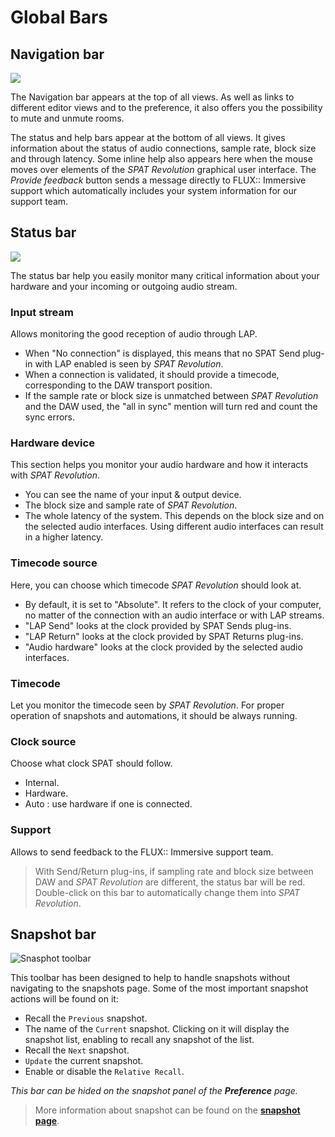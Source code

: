 # Global Bars

## Navigation bar

![](https://media.githubusercontent.com/media/FLUX-SE/doc_images/main/SpatR/Generic/TopBar.png)

The Navigation bar appears at the top of all views. As well as links to different editor views and to the preference, it also offers you the possibility to mute and unmute rooms.

The status and help bars appear at the bottom of all views. It gives information about the status of audio connections, sample rate, block size and through latency. Some inline help also appears here when the mouse moves over elements of the _SPAT Revolution_ graphical user interface. The _Provide feedback_ button sends a message directly to FLUX:: Immersive support which automatically includes your system information for our support team.

## Status bar

![](https://media.githubusercontent.com/media/FLUX-SE/doc_images/main/SpatR/Generic/StatusBar.png)

The status bar help you easily monitor many critical information about your hardware and your incoming or outgoing audio stream.

### Input stream

Allows monitoring the good reception of audio through LAP.
+ When "No connection" is displayed, this means that no SPAT Send plug-in with LAP enabled is seen by  _SPAT Revolution_.
+ When a connection is validated, it should provide a timecode, corresponding to the DAW transport position.
+ If the sample rate or block size is unmatched between _SPAT Revolution_ and the DAW used, the "all in sync" mention will turn red and count the sync errors.

### Hardware device

This section helps you monitor your audio hardware and how it interacts with  _SPAT Revolution_.

+ You can see the name of your input & output device.
+ The block size and sample rate of  _SPAT Revolution_.
+ The whole latency of the system. This depends on the block size and on the selected audio interfaces. Using different audio interfaces can result in a higher latency.

### Timecode source

Here, you can choose which timecode _SPAT Revolution_ should look at.

+ By default, it is set to "Absolute". It refers to the clock of your computer, no matter of the connection with an audio interface or with LAP streams.
+ "LAP Send" looks at the clock provided by SPAT Sends plug-ins.
+ "LAP Return" looks at the clock provided by SPAT Returns plug-ins.
+ "Audio hardware" looks at the clock provided by the selected audio interfaces.

### Timecode

Let you monitor the timecode seen by  _SPAT Revolution_. For proper operation of snapshots and automations, it should be always running.

### Clock source

Choose what clock SPAT should follow.
+ Internal.
+ Hardware.
+ Auto : use hardware if one is connected.
<!--NEED INFO-->

### Support

Allows to send feedback to the FLUX:: Immersive support team.

> With Send/Return plug-ins, if sampling rate and block size between DAW and _SPAT Revolution_ are different, the status bar will be red. Double-click on this bar to automatically change them into _SPAT Revolution_.
 
## Snapshot bar

![Snasphot toolbar](https://media.githubusercontent.com/media/FLUX-SE/doc_images/main/SpatR/Generic/SnapshotToolbar.png)

This toolbar has been designed to help to handle snapshots without navigating to the snapshots page. Some of the most important snapshot actions will be found on it:
- Recall the <code>Previous</code> snapshot.
- The name of the <code>Current</code> snapshot. Clicking on it will display the snapshot list, enabling to recall any snapshot of the list.
- Recall the <code>Next</code> snapshot.
- <code>Update</code> the current snapshot.
- Enable or disable the <code>Relative Recall</code>.

_This bar can be hided on the snapshot panel of the __Preference__ page._

> More information about snapshot can be found on the **[snapshot page](Spat_Environment_Snapshot_Page.md)**.